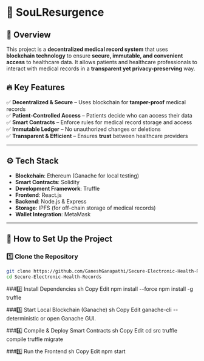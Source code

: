 # 🏥 SouLResurgence

## 📌 Overview
This project is a **decentralized medical record system** that uses **blockchain technology** to ensure **secure, immutable, and convenient access** to healthcare data. It allows patients and healthcare professionals to interact with medical records in a **transparent yet privacy-preserving** way.

## 🔥 Key Features
✅ **Decentralized & Secure** – Uses blockchain for **tamper-proof** medical records  
✅ **Patient-Controlled Access** – Patients decide who can access their data  
✅ **Smart Contracts** – Enforce rules for medical record storage and access  
✅ **Immutable Ledger** – No unauthorized changes or deletions  
✅ **Transparent & Efficient** – Ensures **trust** between healthcare providers  

---

## ⚙️ Tech Stack
- **Blockchain**: Ethereum (Ganache for local testing)  
- **Smart Contracts**: Solidity  
- **Development Framework**: Truffle  
- **Frontend**: React.js  
- **Backend**: Node.js & Express  
- **Storage**: IPFS (for off-chain storage of medical records)  
- **Wallet Integration**: MetaMask  

---

## 📌 How to Set Up the Project

### 1️⃣ **Clone the Repository**
```sh
git clone https://github.com/GaneshGanapathi/Secure-Electronic-Health-Records.git
cd Secure-Electronic-Health-Records
```

###2️⃣ Install Dependencies
sh
Copy
Edit
npm install --force
npm install -g truffle


###3️⃣ Start Local Blockchain (Ganache)
sh
Copy
Edit
ganache-cli --deterministic
or open Ganache GUI.

###4️⃣ Compile & Deploy Smart Contracts
sh
Copy
Edit
cd src
truffle compile
truffle migrate

###5️⃣ Run the Frontend
sh
Copy
Edit
npm start
